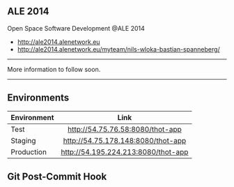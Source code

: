 ## ALE 2014

Open Space Software Development @ALE 2014

* http://ale2014.alenetwork.eu
* http://ale2014.alenetwork.eu/myteam/nils-wloka-bastian-spanneberg/

--- 

More information to follow soon.

---

## Environments 

| Environment   | Link          | 
| ------------- |:-------------:|
| Test | http://54.75.76.58:8080/thot-app |
| Staging | http://54.75.178.148:8080/thot-app | 
| Production | http://54.195.224.213:8080/thot-app |

## Git Post-Commit Hook
